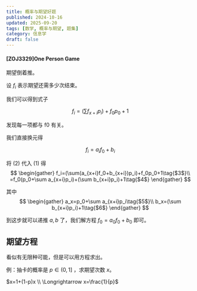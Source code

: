 ```yaml
---
title: 概率与期望好题
published: 2024-10-16
updated: 2025-09-20
tags: [数学, 概率与期望, 题集]
category: 信息学
draft: false 
---
```


#### [ZOJ3329]One Person Game

期望倒着推。

设 $f_i$ 表示期望还需多少次结束。

我们可以得到式子 

$$
f_i=(\sum f_{x+i}p_i)+f_0p_0+1
\tag{$1$}
$$

发现每一项都与 f0 有关。

我们直接换元得 

$$
f_i=a_i f_0+b_i\tag{$2$}
$$

将 $(2)$ 代入 $(1)$ 得
$$
\begin{gather}
f_i=(\sum(a_{x+i}f_0+b_{x+i})p_i)+f_0p_0+1\tag{$3$}\\
=f_0(p_0+\sum a_{x+i}p_i)+(\sum b_{x+i}p_i)+1\tag{$4$}
\end{gather}
$$

其中
$$
\begin{gather}
a_x=p_0+\sum a_{x+i}p_i\tag{$5$}\\
b_x=(\sum b_{x+i}p_i)+1\tag{$6$}
\end{gather}
$$

到这步就可以递推 $a,b$ 了，我们解方程 $f_0=a_0f_0+b_0$ 即可。

## 期望方程

看似有无限种可能，但是可以用方程求出。

例：抽卡的概率是 $p \in (0,1]$ ，求期望次数 $x$。

$x=1+(1-p)x \\ \Longrightarrow x=\frac{1}{p}$